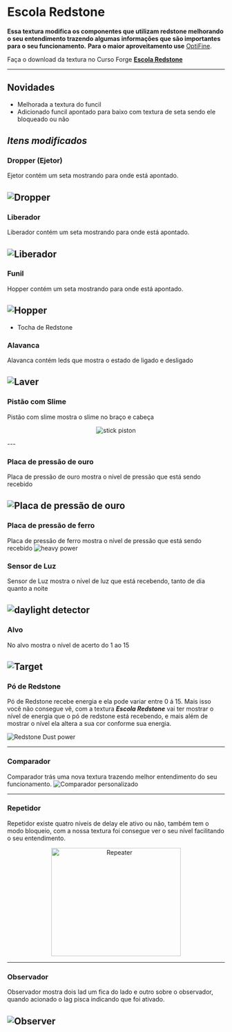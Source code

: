 

# Escola Redstone

**Essa textura modifica os componentes que utilizam redstone melhorando o seu entendimento trazendo algumas informações que são importantes para o seu funcionamento.**
**Para o maior aproveitamento use** [OptiFine](https://optifine.net/downloads).

Faça o download da textura no Curso Forge 
**[Escola Redstone](https://www.curseforge.com/minecraft/texture-packs/escola-redstone/files)**

---

## Novidades

- Melhorada a textura do funcil
- Adicionado funcil apontado para baixo com textura de seta sendo ele bloqueado ou não

## ***Itens modificados***

### Dropper (Ejetor)

Ejetor contém um seta mostrando para onde está apontado.

![Dropper](https://raw.githubusercontent.com/elderbr/Escola_Redstone/main/img/dropper.gif)
---

### Liberador
Liberador contém um seta mostrando para onde está apontado.

![Liberador](https://raw.githubusercontent.com/elderbr/Escola_Redstone/main/img/dispenser.gif)
---

### Funil
Hopper contém um seta mostrando para onde está apontado.

![Hopper](https://raw.githubusercontent.com/elderbr/Escola_Redstone/main/img/hopper_power_off.png)
---

- Tocha de Redstone
### Alavanca
Alavanca contém leds que mostra o estado de ligado e desligado

![Laver](https://raw.githubusercontent.com/elderbr/Escola_Redstone/main/img/level.png)
---

### Pistão com Slime
Pistão com slime mostra o slime no braço e cabeça
<p align="center">
    <img src="https://raw.githubusercontent.com/elderbr/Escola_Redstone/main/img/stick_piston.gif" title="stick piston" alt="stick piston" />
</p>
---

### Placa de pressão de ouro
Placa de pressão de ouro mostra o nível de pressão que está sendo recebido

![Placa de pressão de ouro](https://raw.githubusercontent.com/elderbr/Escola_Redstone/main/img/light_weighted_pressure_plate.gif)
---
### Placa de pressão de ferro
Placa de pressão de ferro mostra o nível de pressão que está sendo recebido
![heavy power](https://raw.githubusercontent.com/elderbr/Escola_Redstone/main/img/heavy_power.gif)

### Sensor de Luz
Sensor de Luz mostra o nível de luz que está recebendo, tanto de dia quanto a noite

![daylight detector](https://raw.githubusercontent.com/elderbr/Escola_Redstone/main/img/daylight_detector.gif)
---
### Alvo
No alvo mostra o nível de acerto do 1 ao 15

![Target](https://raw.githubusercontent.com/elderbr/Escola_Redstone/main/img/target.gif)
---

### Pó de Redstone

Pó de Redstone recebe energia e ela pode variar entre 0 á 15. Mais isso você não consegue vê, com a textura ***Escola Redstone*** vai ter mostrar o nível de energia que o pó de redstone está recebendo, e mais além de mostrar o nível ela altera a sua cor conforme sua energia.

![Redstone Dust power](https://github.com/elderbr/Escola_Redstone/blob/main/img/redstone_dust_power.png?raw=true)

---

### Comparador

Comparador trás uma nova textura trazendo melhor entendimento do seu funcionamento.
![Comparador personalizado](https://github.com/elderbr/Escola_Redstone/blob/main/img/comparator.png?raw=true)

---

### Repetidor

Repetidor existe quatro níveis de delay ele ativo ou não, também tem o modo bloqueio, com a nossa textura foi consegue ver o seu nível facilitando o seu entendimento.
<p align="center">
    <img width="300" height="250" src="https://github.com/elderbr/Escola_Redstone/blob/main/img/repeater.gif" title="Repeater" alt="Repeater">
</p>

---

### Observador

Observador mostra dois lad um fica do lado e outro sobre o observador, quando acionado o lag  pisca indicando que foi ativado.

![Observer](https://github.com/elderbr/Escola_Redstone/blob/main/img/observer.png?raw=true)
---
